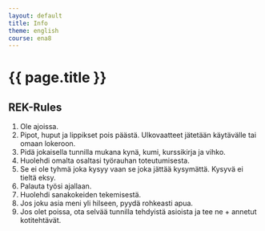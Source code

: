```yaml
---
layout: default
title: Info
theme: english
course: ena8
---
```


<div class="container">
<div class="header-row">
<div class="main-header">
<h1>{{ page.title }}</h1>
</div>
</div>
<div class="content-row">
<div class="info-content">
<h2>REK-Rules</h2>
<ol>  <li>Ole ajoissa.</li>  <li>Pipot, huput ja lippikset pois päästä. Ulkovaatteet jätetään käytävälle tai omaan lokeroon.</li>  <li>Pidä jokaisella tunnilla mukana kynä, kumi, kurssikirja ja vihko.</li>  <li>Huolehdi omalta osaltasi työrauhan toteutumisesta.</li>  <li>Se ei ole tyhmä joka kysyy vaan se joka jättää kysymättä. Kysyvä ei tieltä eksy.</li>  <li>Palauta työsi ajallaan.</li>  <li>Huolehdi sanakokeiden tekemisestä.</li>  <li>Jos joku asia meni yli hilseen, pyydä rohkeasti apua.</li>  <li>Jos olet poissa, ota selvää tunnilla tehdyistä asioista ja tee ne + annetut kotitehtävät.</li>
</ol>

</div>
</div>
</div>
